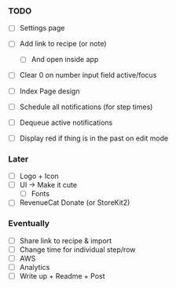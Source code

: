 ### TODO
- [ ] Settings page

- [ ] Add link to recipe (or note)
  - [ ] And open inside app

- [ ] Clear 0 on number input field active/focus
- [ ] Index Page design
- [ ] Schedule all notifications (for step times)

- [ ] Dequeue active notifications
- [ ] Display red if thing is in the past on edit mode

### Later
- [ ] Logo + Icon
- [ ] UI -> Make it cute
  - [ ] Fonts
- [ ] RevenueCat Donate (or StoreKit2)

### Eventually
- [ ] Share link to recipe & import
- [ ] Change time for individual step/row
- [ ] AWS
- [ ] Analytics
- [ ] Write up + Readme + Post
